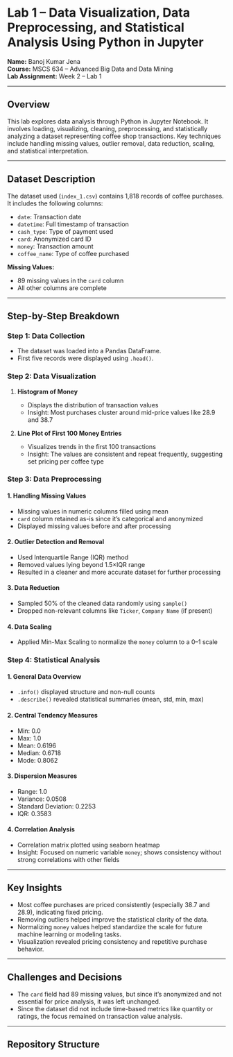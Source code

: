 # Lab 1 – Data Visualization, Data Preprocessing, and Statistical Analysis Using Python in Jupyter

**Name:** Banoj Kumar Jena  
**Course:** MSCS 634 – Advanced Big Data and Data Mining  
**Lab Assignment:** Week 2 – Lab 1

---

## Overview

This lab explores data analysis through Python in Jupyter Notebook. It involves loading, visualizing, cleaning, preprocessing, and statistically analyzing a dataset representing coffee shop transactions. Key techniques include handling missing values, outlier removal, data reduction, scaling, and statistical interpretation.

---

## Dataset Description

The dataset used (`index_1.csv`) contains 1,818 records of coffee purchases. It includes the following columns:

- `date`: Transaction date  
- `datetime`: Full timestamp of transaction  
- `cash_type`: Type of payment used  
- `card`: Anonymized card ID  
- `money`: Transaction amount  
- `coffee_name`: Type of coffee purchased  

**Missing Values:**  
- 89 missing values in the `card` column  
- All other columns are complete  

---

## Step-by-Step Breakdown

### Step 1: Data Collection

- The dataset was loaded into a Pandas DataFrame.
- First five records were displayed using `.head()`.

### Step 2: Data Visualization

1. **Histogram of Money**  
   - Displays the distribution of transaction values  
   - Insight: Most purchases cluster around mid-price values like 28.9 and 38.7

2. **Line Plot of First 100 Money Entries**  
   - Visualizes trends in the first 100 transactions  
   - Insight: The values are consistent and repeat frequently, suggesting set pricing per coffee type

### Step 3: Data Preprocessing

#### 1. Handling Missing Values  
- Missing values in numeric columns filled using mean  
- `card` column retained as-is since it’s categorical and anonymized  
- Displayed missing values before and after processing

#### 2. Outlier Detection and Removal  
- Used Interquartile Range (IQR) method  
- Removed values lying beyond 1.5×IQR range  
- Resulted in a cleaner and more accurate dataset for further processing

#### 3. Data Reduction  
- Sampled 50% of the cleaned data randomly using `sample()`  
- Dropped non-relevant columns like `Ticker`, `Company Name` (if present)

#### 4. Data Scaling  
- Applied Min-Max Scaling to normalize the `money` column to a 0–1 scale

### Step 4: Statistical Analysis

#### 1. General Data Overview  
- `.info()` displayed structure and non-null counts  
- `.describe()` revealed statistical summaries (mean, std, min, max)

#### 2. Central Tendency Measures  
- Min: 0.0  
- Max: 1.0  
- Mean: 0.6196  
- Median: 0.6718  
- Mode: 0.8062  

#### 3. Dispersion Measures  
- Range: 1.0  
- Variance: 0.0508  
- Standard Deviation: 0.2253  
- IQR: 0.3583  

#### 4. Correlation Analysis  
- Correlation matrix plotted using seaborn heatmap  
- Insight: Focused on numeric variable `money`; shows consistency without strong correlations with other fields

---

## Key Insights

- Most coffee purchases are priced consistently (especially 38.7 and 28.9), indicating fixed pricing.
- Removing outliers helped improve the statistical clarity of the data.
- Normalizing `money` values helped standardize the scale for future machine learning or modeling tasks.
- Visualization revealed pricing consistency and repetitive purchase behavior.

---

## Challenges and Decisions

- The `card` field had 89 missing values, but since it’s anonymized and not essential for price analysis, it was left unchanged.
- Since the dataset did not include time-based metrics like quantity or ratings, the focus remained on transaction value analysis.

---

## Repository Structure

